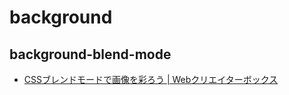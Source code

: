 # background

## background-blend-mode

- [CSSブレンドモードで画像を彩ろう | Webクリエイターボックス](https://www.webcreatorbox.com/tech/css-blend-mode)